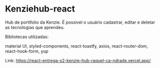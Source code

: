 # Kenziehub-react

Hub de portifolio da Kenzie. É possivel o usuário cadastrar, editar e deletar as tecnologias que aprendeu.

Bibliotecas utilizadas:

material UI,
styled-components,
react-toastfy,
axios,
react-router-dom,
react-hook-form,
yup

Link: https://react-entrega-s2-kenzie-hub-raquel-ca-ndrade.vercel.app/
